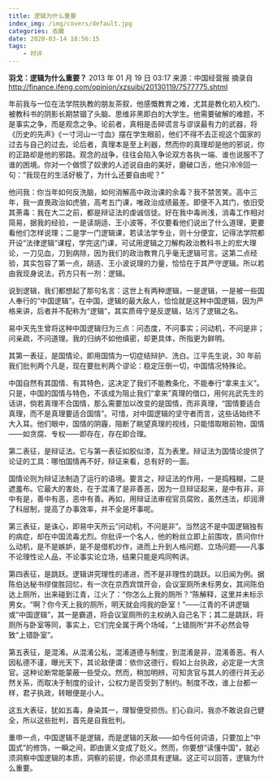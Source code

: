 ```yaml
---
title: 逻辑为什么重要
index_img: /img/covers/default.jpg
categories: 收藏
date: 2020-03-14 18:56:15
tags:
    - 时评
---
```


**羽戈：逻辑为什么重要？**
2013 年 01 月 19 日 03:17
来源：中国经营报
摘录自<http://finance.ifeng.com/opinion/xzsuibi/20130119/7577775.shtml>

<!--more-->

年前我与一位在法学院执教的朋友茶叙，他感慨教育之难，尤其是教化初入校门、被教科书的阴影长期禁锢了头脑、思维非黑即白的大学生。他需要破解的难题，不是事实之争，而是观念之争。论前者，真相是击碎谎言与谬误最有力的武器，将《历史的先声》《一寸河山一寸血》摆在学生眼前，他们不得不去正视这个国家的过去与自己的过去。论后者，真理本是至上利器，然而你的真理却是他的邪说，你的正路却是他的邪路。观念的战争，往往会陷入争论双方各执一端、谁也说服不了谁的困境。你对一个做惯了奴隶的人述说自由的美好，磨破口舌，他只冷冷回一句：“我现在的生活好极了，为什么还要自由呢？”

他问我：你当年如何反洗脑，如何消解高中政治课的余毒？我不禁苦笑。高中三年，我一直畏政治如虎狼，高考五门课，唯政治成绩最差。即便不入其门，依旧受其荼毒：我在大二之前，都是辩证法的虔诚信徒。好在我中毒尚浅，消毒工作相对简易，据我的经验，一是读胡适、王小波等，不仅要看他们说出了什么道理，更要看他们怎样说理；二是学一门逻辑课，若读法学专业，则十分便宜，记得法学院都开设“法律逻辑”课程，学完这门课，可试用逻辑之刀解构政治教科书上的宏大理论，一刀见血，刀到病除，因为我们的政治教育几乎毫无逻辑可言。这第二点经验，其实包容了第一点，胡适、王小波说理的力量，恰恰在于其严守逻辑。所以若由我现身说法，药方只有一剂：逻辑。

说到逻辑，我们都想起了那句名言：这世上有两种逻辑，一是逻辑，一是被一些国人奉行的“中国逻辑”。在中国，逻辑的最大敌人，恰恰就是这种中国逻辑，因为严格来讲，后者并不配称为“逻辑”，其实质毋宁是反逻辑，玷污了逻辑之名。

易中天先生曾将这种中国逻辑归为三点：问态度，不问事实；问动机，不问是非；问亲疏，不问道理。我的归纳不如他缜密，却更具体，所指更为鲜明。

其第一表征，是国情论，即用国情为一切症结辩护、洗白。江平先生说，30 年前我们批判两个凡是，现在要批判两个谬论：稳定压倒一切，中国情况特殊论。

中国自然有其国情、有其特色，这决定了我们不能教条化，不能奉行“拿来主义”。只是，中国的国情与特色，不该成为阻止我们“拿来”真理的借口，用何兆武先生的话讲，倘若真理不合国情，那么需要加以改变的是国情，而非真理，“国情要适合真理，而不是真理要适合国情”。可惜，对中国逻辑的坚守者而言，这些话始终不大入耳。他们眼中，国情的阴霾，阻断了眺望真理的视线，只能惜取眼前物，国情——如贪腐、专权——即存在，存在即合理。

第二表征，是辩证法。它与第一表征如胶似漆，互为表里。辩证法为国情论提供了论证的工具：哪怕国情再不好，辩证来看，总有好的一面。

国情论则为辩证法制造了运行的语境。要言之，辩证法的作用，一是捣糨糊，二是遮羞布。它最大的害处，在于混淆了是非善恶，因为一旦辩证起来，是中有非，非中有是，善中有恶，恶中有善。再如，用辩证法审视官员腐败，虽然违法，却润滑了科层制，提高了办事效率，并不全是坏事呢。

第三表征，是诛心，即易中天所云“问动机，不问是非”。当然这不是中国逻辑独有的病症，却在中国流毒尤烈。你批评一个名人，他的粉丝立即上前围攻，质问你什么动机，是不是嫉妒，是不是借机炒作，进而上升到人格问题、立场问题——凡事不论理性论人品，不论事实论立场，结果只能是鸡同鸭讲。

第四表征，是跳跃。逻辑讲究理性的递进，而不是非理性的跳跃。以旧闻为例。据陈伯达秘书缪俊胜回忆，有一次在京西宾馆开会，会议室厕所未标男女，其间陈伯达上厕所，出来碰到江青，江火了：“你怎么上我的厕所？”陈解释，这里并未标示男女。“啊？你今天上我的厕所，明天就会闯我的卧室！”——江青的不讲逻辑或“中国逻辑”，其一是霸道，将会议室厕所的主权纳入自己名下；其二是跳跃，将厕所与卧室等同，事实上，它们完全属于两个场域，“上错厕所”并不必然会导致“上错卧室”。

第五表征，是混淆。从混淆公私，混淆道德与制度，到混淆是非，混淆善恶。有人因私德不谨，曝光天下，其论敌便谓：依你这德行，假如上台执政，必定是一大贪官。这种论断常能蒙蔽一些受众。然而，稍加明辨，可知贪官与其人的德行并无必然关系，而取决于制度的设计，公权力是否受到了制约。制度不改，谁上台都一样，君子执政，转眼便是小人。

这五大表征，犹如五毒，身染其一，理智便受损伤。扪心自问，我亦不敢说自己健全，所以这些批判，首先是自我批判。

重申一点，中国逻辑不是逻辑，而是逻辑的天敌——如今任何词语，只要加上“中国式”的修饰，一瞬之间，即由褒义变成了贬义。然而，你要想“读懂中国”，就必须洞察中国逻辑的本质，洞察的前提，你必须具有逻辑。这正可以回答，逻辑为什么重要。
